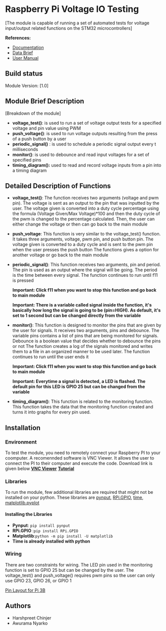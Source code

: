 # Raspberry Pi Voltage IO Testing 
[The module is capable of running a set of automated tests for voltage input/output related functions on the STM32 microcontrollers]

**References:** 
* [Documentation](https://macformulaelectric899.sharepoint.com/:w:/s/Engineering/EbZTBcyZlk1LjEFsnQlZD9YBj7xfVrFvedLbnvNeKIY_XQ?e=QD2QVy)
* [Data Brief](https://www.st.com/resource/en/data_brief/nucleo-f767zi.pdf)
* [User Manual](https://www.st.com/resource/en/user_manual/dm00244518-stm32-nucleo144-boards-mb1137-stmicroelectronics.pdf)

## Build status
Module Version: [1.0]


## Module Brief Description
[Breakdown of the module]
- **voltage_test()**: is used to run a set of voltage output tests for a specified voltage and pin value using PWM
- **push_voltage()**: is used to run voltage outputs resulting from the press of a push button by a user
- **periodic_signal()** : is used to schedule a periodic signal output every t milliseconds
- **monitor()**: is used to debounce and read input voltages for a set of specified pins
- **timing_diagram():** used to read and record voltage inputs from a pin into a timing diagram

## Detailed Description of Functions 
- **voltage_test()**:
    The function receives two arguments (voltage and pwm pin). The voltage is sent as an output to the pin that was inputted by the user. The voltage given is converted into a duty cycle percentage using the formula (Voltage Given/Max Voltage)*100 and then the duty cycle of the pwm is changed to the percentage calculated. 
    Then, the user can either change the voltage or then can go back to the main module 
    
- **push_voltage**:
    This function is very similar to the voltage_test() function. It takes three arguments, voltage, pwm pin, and push button pin. The voltage given is converted to a duty cycle and is sent to the pwm pin when the user presses the push button 
    The functions gives a option for another voltage or go back to the main module 
        
- **periodic_signal()**:
    This  function receives two arguments, pin and period. The pin is used as an output where the signal will be going. The period is the time between every signal. The function continues to run until f11 is pressed 
        
    **Important: Click f11 when you want to stop this function and go back to main module**
    
    **Important: There is a variable called signal inside the function, it's basically how long the signal is going to be (pin=HIGH). As default, it's set to 1 second but can be changed directly from the variable**
        
- **monitor()**: 
    This function is designed to monitor the pins that are given by the user for signals. It receives two arguments, pins and debounce. The variable pins contains a list of pins that are being monitored for signals. Debounce is a boolean value that decides whether to debounce the pins or not 
    The function creates a log of the signals monitored and writes them to a file in an organized manner to be used later. 
    The function continues to run until the user ends it 
    
    **Important: Click f11 when you want to stop this function and go back to main module**
    
    **Important: Everytime a signal is detected, a LED is flashed. The default pin for this LED is GPIO 25 but can be changed from the variable**
    
- **timing_diagram()**:
    This function is related to the monitoring function. This function takes the data that the monitoring function created and turns it into graphs for every pin used. 
    

## Installation
### Environment 
To test the module, you need to remotely connect your Raspberry PI to your coomputer. A recomennded software is VNC Viewer. It allows the user to connect the PI to their computer and execute the code. Download link is given below 
[**VNC Viewer**](https://www.realvnc.com/en/connect/download/viewer/)
[**Tutorial**](https://www.youtube.com/watch?v=NWBmYnNvN3A)

### Libraries
To run the module, few additional libraries are required that might not be installed on your python. These libraries are [pynput](https://pypi.org/project/pynput/), [RPi.GPIO](https://pypi.org/project/RPi.GPIO/), [time](https://docs.python.org/3/library/time.html), [matplotlib.pyplot](https://matplotlib.org/3.3.3/contents.html)

#### Installing the Libraries 
- **Pynput**: `pip install pynput`
- **RPi.GPIO** :`pip install RPi.GPIO`
- **Matplotlib**:`python -m pip install -U matplotlib`
- **Time is already installed with python**

### Wiring 
There are two constraints for wiring. The LED pin used in the monitoring function is set to GPIO 25 but can be changed by the user. The voltage_test() and push_voltage() requires pwm pins so the user can only use GPIO 23, GPIO 26, or GPIO 1

[Pin Layout for Pi 3B](https://pi4j.com/1.2/images/j8header-3b.png)
## Authors 
- Harshpreet Chinjer
- Awurama Nyarko 
